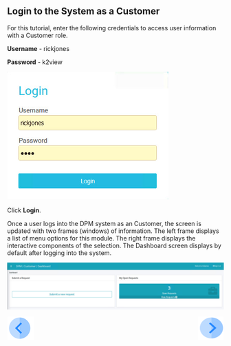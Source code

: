 ## Login to the System as a Customer

For this tutorial, enter the following credentials to access user information with a Customer role.

**Username** - rickjones

**Password** - k2view

![image](../images/Customer_Login.jpg)                                  

Click **Login**.

Once a user logs into the DPM system as an Customer, the screen is updated with two frames (windows) of information. The left frame displays a list of menu options for this module. The right frame displays the interactive components of the selection. The Dashboard screen displays by default after logging into the system.

![image](../images/04_6_Rectify_Dashboard.jpg)    



[![Previous](../images/Previous.png)]( 03_02_Rectify_Preview_Your_Data.md)[<img align="right" width="60" height="54" src="../images/Next.png">](03_04_Rectify_Submit_a_Request_to_Rectify.md)
